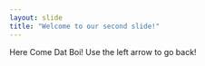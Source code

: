 ```yaml
---
layout: slide
title: "Welcome to our second slide!"
---
```

Here Come Dat Boi!
Use the left arrow to go back!
